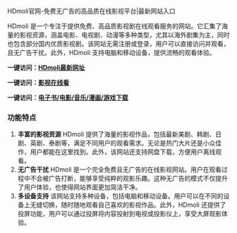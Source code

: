 HDmoli官网-免费无广告的高品质在线影视平台|最新网站入口

HDmoli 是一个专注于提供免费、高品质影视剧在线观看服务的网站。它汇集了海量的影视资源，涵盖电影、电视剧、动漫等多种类型，尤其以海外剧集为主，同时也包含部分国内优质影视剧。该网站无需注册或登录，用户可以直接访问并观看，且无广告干扰。此外，HDmoli 支持电脑和移动设备，提供流畅的观看体验。

<p><strong>一键访问：</strong><a href="https://www.rymdh.com/sites/14465.html" target="_blank" ><strong>HDmoli最新网址</strong></a></p>
<p><strong>一键访问：</strong><a href="https://www.rymdh.com/favorites/yingshi" target="_blank" ><strong>影视在线看</strong></a></p>
<p><strong>一键访问：</strong><a href="https://wangpanziyuan.pages.dev/" target="_blank" ><strong>电子书/电影/音乐/漫画/游戏下载</strong></a></p>


### 功能特点
1. **丰富的影视资源**
   HDmoli 提供了海量的影视作品，包括最新美剧、韩剧、日剧、英剧、泰剧等，满足不同用户的观看需求。无论是热门大片还是小众佳作，用户都能在这里找到。此外，该网站还支持网盘下载，方便用户离线观看。
2. **无广告干扰**
   HDmoli 是一个完全免费且无广告的在线影视网站。用户在观看过程中不会被广告打断，能够享受纯粹的观影乐趣。这种无广告的模式不仅提升了用户体验，也使得网站界面更加简洁干净。
3. **多设备支持**
   该网站支持多种设备，包括电脑和移动设备。用户可以在不同的设备上无缝切换，随时随地观看自己喜欢的影视作品。此外，HDmoli 还提供了投屏功能，用户可以通过投屏将内容投射到电视或投影仪上，享受大屏观影体验。

